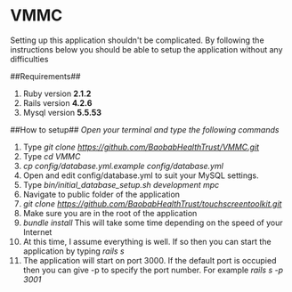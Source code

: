 # VMMC
Setting up this application shouldn't be complicated. By following the instructions below you should be able to setup the application without any difficulties

##Requirements##
1. Ruby version **2.1.2**
2. Rails version **4.2.6**
3. Mysql version **5.5.53**

##How to setup##
*Open your terminal and type the following commands*
1. Type *git clone https://github.com/BaobabHealthTrust/VMMC.git*
2. Type *cd VMMC*
3. *cp config/database.yml.example config/database.yml*
4. Open and edit config/database.yml to suit your MySQL settings.
5.   Type *bin/initial_database_setup.sh development mpc*
6. Navigate to public folder of the application
7. *git clone https://github.com/BaobabHealthTrust/touchscreentoolkit.git*
8. Make sure you are in the root of the application
9. *bundle install* This will take some time depending on the speed of your Internet
10. At this time, I assume everything is well. If so then you can start the application by typing *rails s*
11. The application will start on port 3000. If the default port is occupied then you can give -p to specify the port number. For example *rails s -p 3001*

